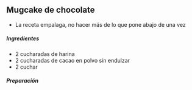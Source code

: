 ## Mugcake de chocolate

* La receta empalaga, no hacer más de lo que pone abajo de una vez

##### Ingredientes

* 2 cucharadas de harina
* 2 cucharadas de cacao en polvo sin endulzar
* 2 cuchar

##### Preparación